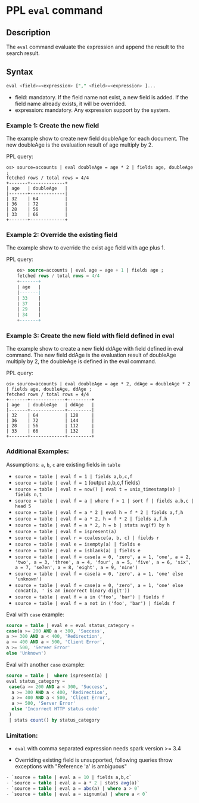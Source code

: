 # PPL `eval` command

## Description
 The ``eval`` command evaluate the expression and append the result to the search result.


## Syntax
```sql
eval <field>=<expression> ["," <field>=<expression> ]...
```
* field: mandatory. If the field name not exist, a new field is added. If the field name already exists, it will be overrided.
* expression: mandatory. Any expression support by the system.

### Example 1: Create the new field

The example show to create new field doubleAge for each document. The new doubleAge is the evaluation result of age multiply by 2.

PPL query:

    os> source=accounts | eval doubleAge = age * 2 | fields age, doubleAge ;
    fetched rows / total rows = 4/4
    +-------+-------------+
    | age   | doubleAge   |
    |-------+-------------|
    | 32    | 64          |
    | 36    | 72          |
    | 28    | 56          |
    | 33    | 66          |
    +-------+-------------+


### Example 2: Override the existing field

The example show to override the exist age field with age plus 1.

PPL query:
```sql
    os> source=accounts | eval age = age + 1 | fields age ;
    fetched rows / total rows = 4/4
    +-------+
    | age   |
    |-------|
    | 33    |
    | 37    |
    | 29    |
    | 34    |
    +-------+
```

### Example 3: Create the new field with field defined in eval

The example show to create a new field ddAge with field defined in eval command. The new field ddAge is the evaluation result of doubleAge multiply by 2, the doubleAge is defined in the eval command.

PPL query:

    os> source=accounts | eval doubleAge = age * 2, ddAge = doubleAge * 2 | fields age, doubleAge, ddAge ;
    fetched rows / total rows = 4/4
    +-------+-------------+---------+
    | age   | doubleAge   | ddAge   |
    |-------+-------------+---------|
    | 32    | 64          | 128     |
    | 36    | 72          | 144     |
    | 28    | 56          | 112     |
    | 33    | 66          | 132     |
    +-------+-------------+---------+

### Additional Examples:
Assumptions: `a`, `b`, `c` are existing fields in `table`
- `source = table | eval f = 1 | fields a,b,c,f`
- `source = table | eval f = 1` (output a,b,c,f fields)
- `source = table | eval n = now() | eval t = unix_timestamp(a) | fields n,t`
- `source = table | eval f = a | where f > 1 | sort f | fields a,b,c | head 5`
- `source = table | eval f = a * 2 | eval h = f * 2 | fields a,f,h`
- `source = table | eval f = a * 2, h = f * 2 | fields a,f,h`
- `source = table | eval f = a * 2, h = b | stats avg(f) by h`
- `source = table | eval f = ispresent(a)`
- `source = table | eval r = coalesce(a, b, c) | fields r`
- `source = table | eval e = isempty(a) | fields e`
- `source = table | eval e = isblank(a) | fields e`
- `source = table | eval f = case(a = 0, 'zero', a = 1, 'one', a = 2, 'two', a = 3, 'three', a = 4, 'four', a = 5, 'five', a = 6, 'six', a = 7, 'se7en', a = 8, 'eight', a = 9, 'nine')`
- `source = table | eval f = case(a = 0, 'zero', a = 1, 'one' else 'unknown')`
- `source = table | eval f = case(a = 0, 'zero', a = 1, 'one' else concat(a, ' is an incorrect binary digit'))`
- `source = table | eval f = a in ('foo', 'bar') | fields f`
- `source = table | eval f = a not in ('foo', 'bar') | fields f`

Eval with `case` example:
```sql
source = table | eval e = eval status_category =
case(a >= 200 AND a < 300, 'Success',
a >= 300 AND a < 400, 'Redirection',
a >= 400 AND a < 500, 'Client Error',
a >= 500, 'Server Error'
else 'Unknown')
```

Eval with another `case` example:

```sql
source = table |  where ispresent(a) |
eval status_category =
 case(a >= 200 AND a < 300, 'Success',
  a >= 300 AND a < 400, 'Redirection',
  a >= 400 AND a < 500, 'Client Error',
  a >= 500, 'Server Error'
  else 'Incorrect HTTP status code'
 )
 | stats count() by status_category
```

### Limitation:
 - `eval` with comma separated expression needs spark version >= 3.4

 - Overriding existing field is unsupported, following queries throw exceptions with "Reference 'a' is ambiguous"

```sql
- `source = table | eval a = 10 | fields a,b,c`
- `source = table | eval a = a * 2 | stats avg(a)`
- `source = table | eval a = abs(a) | where a > 0`
- `source = table | eval a = signum(a) | where a < 0`
```
